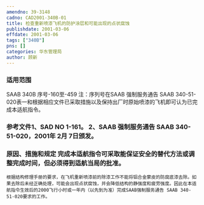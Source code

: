 ```yaml
---
amendno: 39-3148  
cadno: CAD2001-340B-01  
title: 检查重新喷漆飞机的防护涂层和可能出现的点状腐蚀  
publishdate: 2001-03-06  
effdate: 2001-03-06  
tags: ["340B"]  
pns: []  
categories: 华东管理局  
author: 顾新  
---
```

  
### 适用范围  
SAAB 340B 序号-160至-459 注：序列号在SAAB 强制服务通告 SAAB 340-51-020表一和根据相应文件已采取措施以及保持出厂时原始喷漆的飞机即可认为已完成本适航指令。  
  
<!--more-->  
### 参考文件1、SAD NO 1-161。 2、SAAB 强制服务通告 SAAB 340-51-020，2001年 2月 7日颁发。  
  
### 原因、措施和规定 完成本适航指令可采取能保证安全的替代方法或调整完成时间，但必须得到适航当局的批准。  
    根据结构修理手册的要求，在飞机重新喷漆前的除漆工作不能将铝合金蒙皮的防腐底漆去除。如果去除后未经正确处理，可能会出现点状腐蚀，并会降低结构的静强度和疲劳强度。因此在本适航指令生效后的2000飞行小时或一年内（以先到为准）完成SAAB强制服务通告 SAAB 340-51-020要求的工作。  
  
